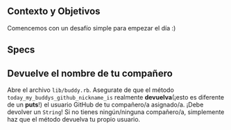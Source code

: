## Contexto y Objetivos
Comencemos con un desafío simple para empezar el día :)

## Specs
## Devuelve el nombre de tu compañero

Abre el archivo `lib/buddy.rb`. Asegurate de que el método `today_my_buddys_github_nickname_is` realmente **devuelva**(¡esto es diferente de un **puts**!) el usuario GitHub de tu compañero/a asignado/a. ¡Debe devolver un `String`! Si no tienes ningún/ninguna compañero/a, simplemente haz que el método devuelva tu propio usuario.

